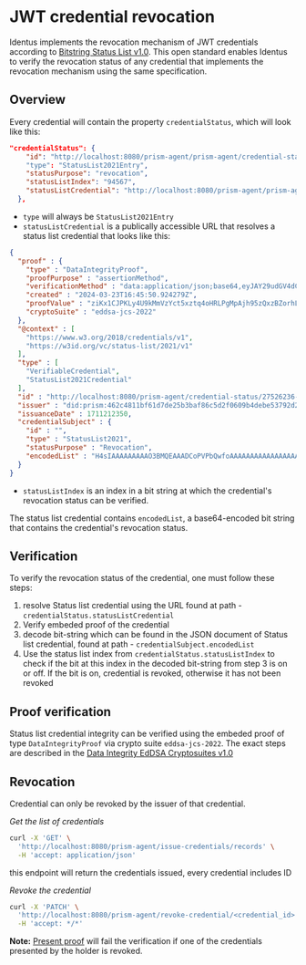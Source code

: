 # JWT credential revocation

Identus implements the revocation mechanism of JWT credentials according to [Bitstring Status List v1.0](https://www.w3.org/TR/2023/WD-vc-status-list-20230427/). This open standard enables Identus to verify the revocation status of any credential that implements the revocation mechanism using the same specification.

## Overview

Every credential will contain the property `credentialStatus`, which will look like this:

```json
"credentialStatus": {
    "id": "http://localhost:8080/prism-agent/prism-agent/credential-status/27526236-3836-4061-9867-f69314e258b4#94567"
    "type": "StatusList2021Entry",
    "statusPurpose": "revocation",
    "statusListIndex": "94567",
    "statusListCredential": "http://localhost:8080/prism-agent/prism-agent/credential-status/27526236-3836-4061-9867-f69314e258b4"
  },
```

* `type` will always be `StatusList2021Entry`
* `statusListCredential` is a publically accessible URL that resolves a status list credential that looks like this:
```json
{
  "proof" : {
    "type" : "DataIntegrityProof",
    "proofPurpose" : "assertionMethod",
    "verificationMethod" : "data:application/json;base64,eyJAY29udGV4dCI6WyJodHRwczovL3czaWQub3JnL3NlY3VyaXR5L211bHRpa2V5L3YxIl0sInR5cGUiOiJNdWx0aWtleSIsInB1YmxpY0tleU11bHRpYmFzZSI6InVNRll3RUFZSEtvWkl6ajBDQVFZRks0RUVBQW9EUWdBRUNYSUZsMlIxOGFtZUxELXlrU09HS1FvQ0JWYkZNNW91bGtjMnZJckp0UzRQWkJnMkxyNEQzUFdYR2xHTXB1aHdwSk84MEFpdzFXeVVHT1hONkJqSlFBPT0ifQ==",
    "created" : "2024-03-23T16:45:50.924279Z",
    "proofValue" : "ziKx1CJPKLy4U9kMmVzYct5xztq4oHRLPgMpAjh95zQxzBZorhLFmhZ85UPixJoQbaqkVaygLBnLARyxgGJGFNKFggaPSXHgJuG",
    "cryptoSuite" : "eddsa-jcs-2022"
  },
  "@context" : [
    "https://www.w3.org/2018/credentials/v1",
    "https://w3id.org/vc/status-list/2021/v1"
  ],
  "type" : [
    "VerifiableCredential",
    "StatusList2021Credential"
  ],
  "id" : "http://localhost:8080/prism-agent/credential-status/27526236-3836-4061-9867-f69314e258b4",
  "issuer" : "did:prism:462c4811bf61d7de25b3baf86c5d2f0609b4debe53792d297bf612269bf8593a",
  "issuanceDate" : 1711212350,
  "credentialSubject" : {
    "id" : "",
    "type" : "StatusList2021",
    "statusPurpose" : "Revocation",
    "encodedList" : "H4sIAAAAAAAAAO3BMQEAAADCoPVPbQwfoAAAAAAAAAAAAAAAAAAAAIC3AYbSVKsAQAAA"
  }
}

```
* `statusListIndex` is an index in a bit string at which the credential's revocation status can be verified.


The status list credential contains  `encodedList`, a base64-encoded bit string that contains the credential's revocation status.

## Verification

To verify the revocation status of the credential, one must follow these steps:

1. resolve Status list credential using the URL found at path - `credentialStatus.statusListCredential`
2. Verify embeded proof of the credential
3. decode bit-string which can be found in the JSON document of Status list credential, found at path - `credentialSubject.encodedList`
4. Use the status list index from `credentialStatus.statusListIndex` to check if the bit at this index in the decoded bit-string from step 3 is on or off. If the bit is on, credential is revoked, otherwise it has not been revoked

## Proof verification

Status list credential integrity can be verified using the embeded proof of type `DataIntegrityProof` via crypto suite `eddsa-jcs-2022`. The exact steps are described in the [Data Integrity EdDSA Cryptosuites v1.0](https://www.w3.org/TR/vc-di-eddsa/#eddsa-jcs-2022)


## Revocation

Credential can only be revoked by the issuer of that credential.

*Get the list of credentials*
```bash
curl -X 'GET' \
  'http://localhost:8080/prism-agent/issue-credentials/records' \
  -H 'accept: application/json'
```
this endpoint will return the credentials issued, every credential includes ID

*Revoke the credential*
```bash
curl -X 'PATCH' \
  'http://localhost:8080/prism-agent/revoke-credential/<credential_id>' \
  -H 'accept: */*'
```

**Note:** [Present proof](./issue.md) will fail the verification if one of the credentials presented by the holder is revoked.
